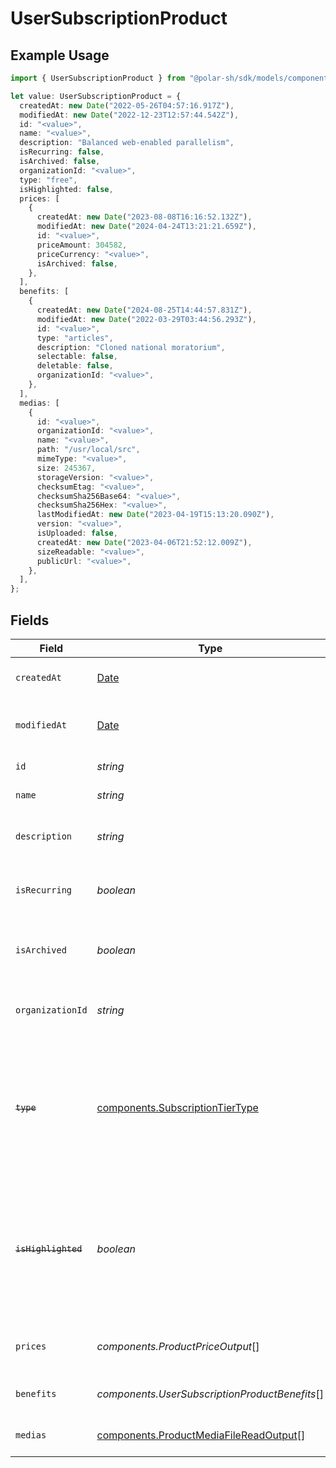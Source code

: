 # UserSubscriptionProduct

## Example Usage

```typescript
import { UserSubscriptionProduct } from "@polar-sh/sdk/models/components";

let value: UserSubscriptionProduct = {
  createdAt: new Date("2022-05-26T04:57:16.917Z"),
  modifiedAt: new Date("2022-12-23T12:57:44.542Z"),
  id: "<value>",
  name: "<value>",
  description: "Balanced web-enabled parallelism",
  isRecurring: false,
  isArchived: false,
  organizationId: "<value>",
  type: "free",
  isHighlighted: false,
  prices: [
    {
      createdAt: new Date("2023-08-08T16:16:52.132Z"),
      modifiedAt: new Date("2024-04-24T13:21:21.659Z"),
      id: "<value>",
      priceAmount: 304582,
      priceCurrency: "<value>",
      isArchived: false,
    },
  ],
  benefits: [
    {
      createdAt: new Date("2024-08-25T14:44:57.831Z"),
      modifiedAt: new Date("2022-03-29T03:44:56.293Z"),
      id: "<value>",
      type: "articles",
      description: "Cloned national moratorium",
      selectable: false,
      deletable: false,
      organizationId: "<value>",
    },
  ],
  medias: [
    {
      id: "<value>",
      organizationId: "<value>",
      name: "<value>",
      path: "/usr/local/src",
      mimeType: "<value>",
      size: 245367,
      storageVersion: "<value>",
      checksumEtag: "<value>",
      checksumSha256Base64: "<value>",
      checksumSha256Hex: "<value>",
      lastModifiedAt: new Date("2023-04-19T15:13:20.090Z"),
      version: "<value>",
      isUploaded: false,
      createdAt: new Date("2023-04-06T21:52:12.009Z"),
      sizeReadable: "<value>",
      publicUrl: "<value>",
    },
  ],
};
```

## Fields

| Field                                                                                                                   | Type                                                                                                                    | Required                                                                                                                | Description                                                                                                             |
| ----------------------------------------------------------------------------------------------------------------------- | ----------------------------------------------------------------------------------------------------------------------- | ----------------------------------------------------------------------------------------------------------------------- | ----------------------------------------------------------------------------------------------------------------------- |
| `createdAt`                                                                                                             | [Date](https://developer.mozilla.org/en-US/docs/Web/JavaScript/Reference/Global_Objects/Date)                           | :heavy_check_mark:                                                                                                      | Creation timestamp of the object.                                                                                       |
| `modifiedAt`                                                                                                            | [Date](https://developer.mozilla.org/en-US/docs/Web/JavaScript/Reference/Global_Objects/Date)                           | :heavy_check_mark:                                                                                                      | Last modification timestamp of the object.                                                                              |
| `id`                                                                                                                    | *string*                                                                                                                | :heavy_check_mark:                                                                                                      | The ID of the product.                                                                                                  |
| `name`                                                                                                                  | *string*                                                                                                                | :heavy_check_mark:                                                                                                      | The name of the product.                                                                                                |
| `description`                                                                                                           | *string*                                                                                                                | :heavy_check_mark:                                                                                                      | The description of the product.                                                                                         |
| `isRecurring`                                                                                                           | *boolean*                                                                                                               | :heavy_check_mark:                                                                                                      | Whether the product is a subscription tier.                                                                             |
| `isArchived`                                                                                                            | *boolean*                                                                                                               | :heavy_check_mark:                                                                                                      | Whether the product is archived and no longer available.                                                                |
| `organizationId`                                                                                                        | *string*                                                                                                                | :heavy_check_mark:                                                                                                      | The ID of the organization owning the product.                                                                          |
| ~~`type`~~                                                                                                              | [components.SubscriptionTierType](../../models/components/subscriptiontiertype.md)                                      | :heavy_check_mark:                                                                                                      | : warning: ** DEPRECATED **: This will be removed in a future release, please migrate away from it as soon as possible. |
| ~~`isHighlighted`~~                                                                                                     | *boolean*                                                                                                               | :heavy_check_mark:                                                                                                      | : warning: ** DEPRECATED **: This will be removed in a future release, please migrate away from it as soon as possible. |
| `prices`                                                                                                                | *components.ProductPriceOutput*[]                                                                                       | :heavy_check_mark:                                                                                                      | List of available prices for this product.                                                                              |
| `benefits`                                                                                                              | *components.UserSubscriptionProductBenefits*[]                                                                          | :heavy_check_mark:                                                                                                      | The benefits granted by the product.                                                                                    |
| `medias`                                                                                                                | [components.ProductMediaFileReadOutput](../../models/components/productmediafilereadoutput.md)[]                        | :heavy_check_mark:                                                                                                      | The medias associated to the product.                                                                                   |